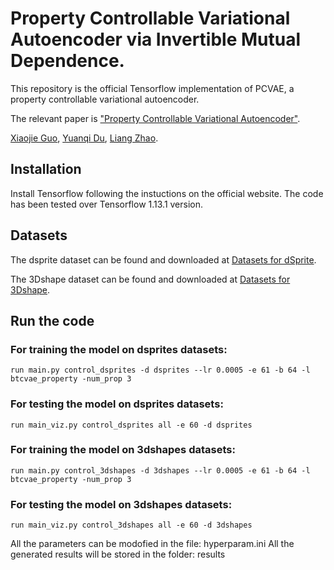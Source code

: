 # Property Controllable Variational Autoencoder via Invertible Mutual Dependence.

This repository is the official Tensorflow implementation of PCVAE, a property controllable variational autoencoder.

The relevant paper is ["Property Controllable Variational Autoencoder"](http://mason.gmu.edu/~lzhao9/materials/papers/ICDM_2019_NEC_DGT-final.pdf).

[Xiaojie Guo](https://sites.google.com/view/xiaojie-guo-personal-site), [Yuanqi Du](https://yuanqidu.github.io/), [Liang Zhao](http://mason.gmu.edu/~lzhao9/).

## Installation
Install Tensorflow following the instuctions on the official website. The code has been tested over Tensorflow 1.13.1 version.

## Datasets

The dsprite dataset can be found and downloaded at [Datasets for dSprite](https://github.com/deepmind/dsprites-dataset). 

The 3Dshape dataset can be found and downloaded at [Datasets for 3Dshape](https://github.com/deepmind/3d-shapes). 


## Run the code


### For training the model on dsprites datasets:
    run main.py control_dsprites -d dsprites --lr 0.0005 -e 61 -b 64 -l btcvae_property -num_prop 3

### For testing the model on dsprites datasets:
    run main_viz.py control_dsprites all -e 60 -d dsprites


### For training the model on 3dshapes datasets:
    run main.py control_3dshapes -d 3dshapes --lr 0.0005 -e 61 -b 64 -l btcvae_property -num_prop 3

### For testing the model on 3dshapes datasets:
    run main_viz.py control_3dshapes all -e 60 -d 3dshapes

All the parameters can be modofied in the file: hyperparam.ini
All the generated results will be stored in the folder: results
 
